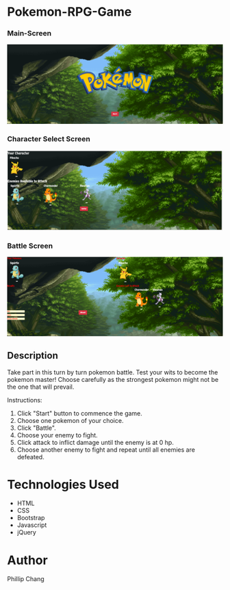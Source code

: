 # Pokemon-RPG-Game

### Main-Screen
![Main-Screen](assets/images/main-page.png)

### Character Select Screen
![Character-Select-Screen](assets/images/character-select.png)

### Battle Screen
![Battle-Screen](assets/images/battle-page.png)

## Description

Take part in this turn by turn pokemon battle. Test your wits to become the pokemon master! Choose carefully as the strongest pokemon might not be the one that will prevail. 

Instructions: 

1. Click "Start" button to commence the game.
2. Choose one pokemon of your choice.
3. Click "Battle".
4. Choose your enemy to fight.
5. Click attack to inflict damage until the enemy is at 0 hp.
6. Choose another enemy to fight and repeat until all enemies are defeated.


# Technologies Used

* HTML
* CSS
* Bootstrap
* Javascript
* jQuery

# Author

Phillip Chang

